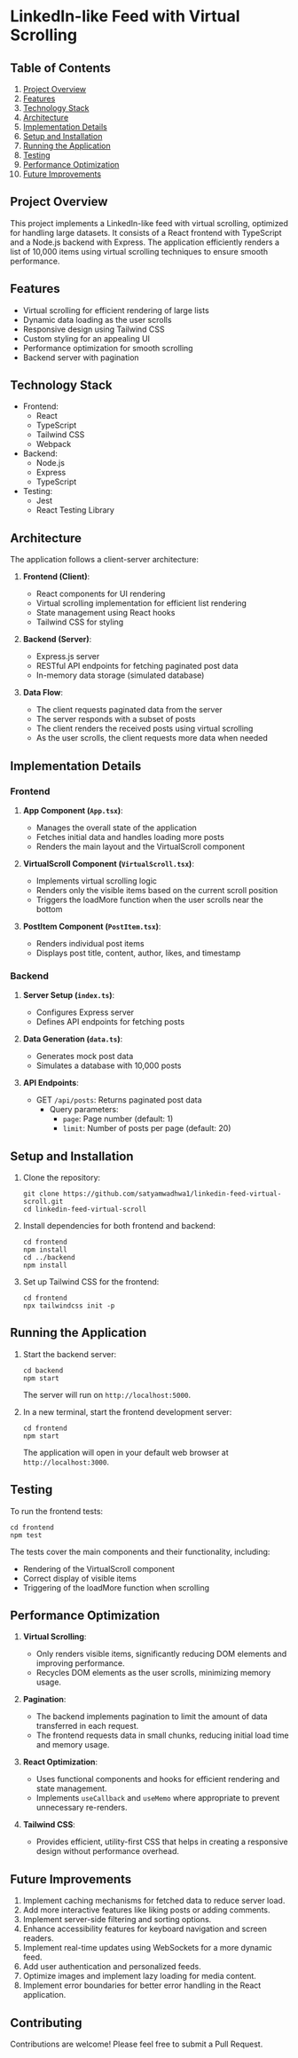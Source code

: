 # LinkedIn-like Feed with Virtual Scrolling

## Table of Contents
1. [Project Overview](#project-overview)
2. [Features](#features)
3. [Technology Stack](#technology-stack)
4. [Architecture](#architecture)
5. [Implementation Details](#implementation-details)
6. [Setup and Installation](#setup-and-installation)
7. [Running the Application](#running-the-application)
8. [Testing](#testing)
9. [Performance Optimization](#performance-optimization)
10. [Future Improvements](#future-improvements)

## Project Overview

This project implements a LinkedIn-like feed with virtual scrolling, optimized for handling large datasets. It consists of a React frontend with TypeScript and a Node.js backend with Express. The application efficiently renders a list of 10,000 items using virtual scrolling techniques to ensure smooth performance.

## Features

- Virtual scrolling for efficient rendering of large lists
- Dynamic data loading as the user scrolls
- Responsive design using Tailwind CSS
- Custom styling for an appealing UI
- Performance optimization for smooth scrolling
- Backend server with pagination

## Technology Stack

- Frontend:
  - React
  - TypeScript
  - Tailwind CSS
  - Webpack
- Backend:
  - Node.js
  - Express
  - TypeScript
- Testing:
  - Jest
  - React Testing Library

## Architecture

The application follows a client-server architecture:

1. **Frontend (Client)**:
   - React components for UI rendering
   - Virtual scrolling implementation for efficient list rendering
   - State management using React hooks
   - Tailwind CSS for styling

2. **Backend (Server)**:
   - Express.js server
   - RESTful API endpoints for fetching paginated post data
   - In-memory data storage (simulated database)

3. **Data Flow**:
   - The client requests paginated data from the server
   - The server responds with a subset of posts
   - The client renders the received posts using virtual scrolling
   - As the user scrolls, the client requests more data when needed

## Implementation Details

### Frontend

1. **App Component (`App.tsx`)**:
   - Manages the overall state of the application
   - Fetches initial data and handles loading more posts
   - Renders the main layout and the VirtualScroll component

2. **VirtualScroll Component (`VirtualScroll.tsx`)**:
   - Implements virtual scrolling logic
   - Renders only the visible items based on the current scroll position
   - Triggers the loadMore function when the user scrolls near the bottom

3. **PostItem Component (`PostItem.tsx`)**:
   - Renders individual post items
   - Displays post title, content, author, likes, and timestamp

### Backend

1. **Server Setup (`index.ts`)**:
   - Configures Express server
   - Defines API endpoints for fetching posts

2. **Data Generation (`data.ts`)**:
   - Generates mock post data
   - Simulates a database with 10,000 posts

3. **API Endpoints**:
   - GET `/api/posts`: Returns paginated post data
     - Query parameters:
       - `page`: Page number (default: 1)
       - `limit`: Number of posts per page (default: 20)

## Setup and Installation

1. Clone the repository:
   ```
   git clone https://github.com/satyamwadhwa1/linkedin-feed-virtual-scroll.git
   cd linkedin-feed-virtual-scroll
   ```

2. Install dependencies for both frontend and backend:
   ```
   cd frontend
   npm install
   cd ../backend
   npm install
   ```

3. Set up Tailwind CSS for the frontend:
   ```
   cd frontend
   npx tailwindcss init -p
   ```

## Running the Application

1. Start the backend server:
   ```
   cd backend
   npm start
   ```
   The server will run on `http://localhost:5000`.

2. In a new terminal, start the frontend development server:
   ```
   cd frontend
   npm start
   ```
   The application will open in your default web browser at `http://localhost:3000`.

## Testing

To run the frontend tests:
```
cd frontend
npm test
```

The tests cover the main components and their functionality, including:
- Rendering of the VirtualScroll component
- Correct display of visible items
- Triggering of the loadMore function when scrolling

## Performance Optimization

1. **Virtual Scrolling**: 
   - Only renders visible items, significantly reducing DOM elements and improving performance.
   - Recycles DOM elements as the user scrolls, minimizing memory usage.

2. **Pagination**: 
   - The backend implements pagination to limit the amount of data transferred in each request.
   - The frontend requests data in small chunks, reducing initial load time and memory usage.

3. **React Optimization**: 
   - Uses functional components and hooks for efficient rendering and state management.
   - Implements `useCallback` and `useMemo` where appropriate to prevent unnecessary re-renders.

4. **Tailwind CSS**: 
   - Provides efficient, utility-first CSS that helps in creating a responsive design without performance overhead.

## Future Improvements

1. Implement caching mechanisms for fetched data to reduce server load.
2. Add more interactive features like liking posts or adding comments.
3. Implement server-side filtering and sorting options.
4. Enhance accessibility features for keyboard navigation and screen readers.
5. Implement real-time updates using WebSockets for a more dynamic feed.
6. Add user authentication and personalized feeds.
7. Optimize images and implement lazy loading for media content.
8. Implement error boundaries for better error handling in the React application.

## Contributing

Contributions are welcome! Please feel free to submit a Pull Request.



